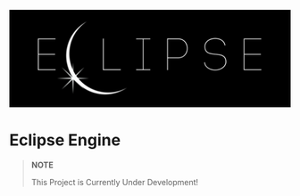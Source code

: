 ![](artwork/ECLIPSE-banner.jpg)

# Eclipse Engine

> **NOTE**
>
> This Project is Currently Under Development!

